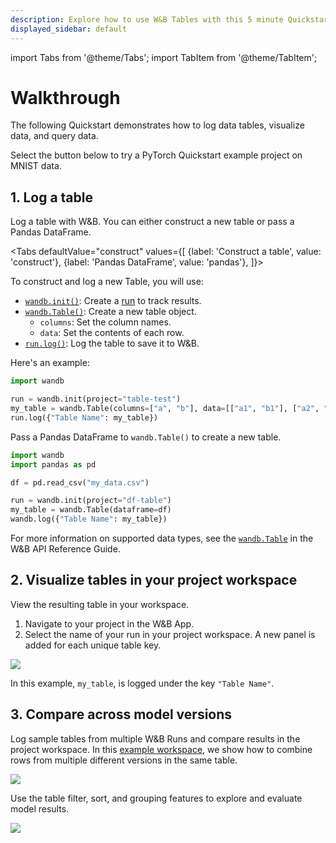 ```yaml
---
description: Explore how to use W&B Tables with this 5 minute Quickstart.
displayed_sidebar: default
---
```

import Tabs from '@theme/Tabs';
import TabItem from '@theme/TabItem';

# Walkthrough

The following Quickstart demonstrates how to log data tables, visualize data, and query data.


Select the button below to try a PyTorch Quickstart example project on MNIST data. 

## 1. Log a table
Log a table with W&B. You can either construct a new table or pass a Pandas DataFrame.

<Tabs
  defaultValue="construct"
  values={[
    {label: 'Construct a table', value: 'construct'},
    {label: 'Pandas DataFrame', value: 'pandas'},
  ]}>
  <TabItem value="construct">

To construct and log a new Table, you will use:
- [`wandb.init()`](../../ref/python/init.md): Create a [run](../runs/intro.md) to track results.
- [`wandb.Table()`](../../ref/python/data-types/table.md): Create a new table object.
  - `columns`: Set the column names.
  - `data`: Set the contents of each row.
- [`run.log()`](../../ref/python/log.md): Log the table to save it to W&B.

Here's an example:
```python
import wandb

run = wandb.init(project="table-test")
my_table = wandb.Table(columns=["a", "b"], data=[["a1", "b1"], ["a2", "b2"]])
run.log({"Table Name": my_table})
```
  </TabItem>
  <TabItem value="pandas">

Pass a Pandas DataFrame to `wandb.Table()` to create a new table.

```python
import wandb
import pandas as pd

df = pd.read_csv("my_data.csv")

run = wandb.init(project="df-table")
my_table = wandb.Table(dataframe=df)
wandb.log({"Table Name": my_table})
```

For more information on supported data types, see the [`wandb.Table`](../../ref/python/data-types/table.md) in the W&B API Reference Guide.

  </TabItem>
</Tabs>


## 2. Visualize tables in your project workspace

View the resulting table in your workspace. 

1. Navigate to your project in the W&B App.
2. Select the name of your run in your project workspace. A new panel is added for each unique table key. 

![](/images/data_vis/wandb_demo_logged_sample_table.png)

In this example, `my_table`, is logged under the key `"Table Name"`.

## 3. Compare across model versions

Log sample tables from multiple W&B Runs and compare results in the project workspace. In this [example workspace](https://wandb.ai/carey/table-test?workspace=user-carey), we show how to combine rows from multiple different versions in the same table.

![](/images/data_vis/wandb_demo_toggle_on_and_off_cross_run_comparisons_in_tables.gif)

Use the table filter, sort, and grouping features to explore and evaluate model results.

![](/images/data_vis/wandb_demo_filter_on_a_table.png)
